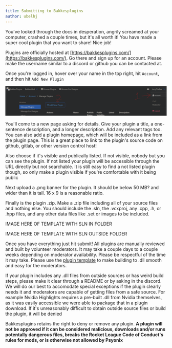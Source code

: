 ```yaml
---
title: Submitting to Bakkesplugins
author: ubelhj
---
```


You've looked through the docs in desperation, angrily screamed at your computer, crashed a couple times, but it's all worth it! You have made a super cool plugin that you want to share! Nice job! 

Plugins are officially hosted at [https://bakkesplugins.com/](https://bakkesplugins.com/). Go there and sign up for an account. Please make the username similar to a discord or github you can be contacted at. 

Once you're logged in, hover over your name in the top right, hit `Account`, and then hit `Add New Plugin`

![addnewplugin](/img/addnewplugin.png)

You'll come to a new page asking for details. Give your plugin a title, a one-sentence description, and a longer description. Add any relevant tags too. You can also add a plugin homepage, which will be included as a link from the plugin page. This is a great place to link to the plugin's source code on github, gitlab, or other version control host!

Also choose if it's visible and publically listed. If not visible, nobody but you can see the plugin. If not listed your plugin will be accessible through the URL directly but not searchable. It is still easy to find a not listed plugin though, so only make a plugin visible if you're comfortable with it being public

Next upload a .png banner for the plugin. It should be below 50 MB? and wider than it is tall. 16 x 9 is a reasonable ratio.

Finally is the plugin .zip. Make a .zip file including all of your source files and nothing else.
You should include the .sln, the .vcxproj, any .cpp, .h, or .hpp files, and any other data files like .set or images to be included.

IMAGE HERE OF TEMPLATE WITH SLN IN FOLDER

IMAGE HERE OF TEMPLATE WITH SLN OUTSIDE FOLDER

Once you have everything just hit submit! All plugins are manually reviewed and built by volunteer moderators. It may take a couple days to a couple weeks depending on moderator availability. Please be respectful of the time it may take. Please use the [plugin template](https://github.com/Martinii89/BakkesmodPluginTemplate) to make building to .dll smooth and easy for the moderators. 

If your plugin includes any .dll files from outside sources or has weird build steps, please make it clear through a README or by asking in the discord. We will do our best to accomodate special exceptions if the plugin clearly needs it and moderators are capable of getting files from a safe source. For example Nvidia Highlights requires a pre-built .dll from Nvidia themselves, as it was easily accessible we were able to package that in a plugin download. If it's unreasonably difficult to obtain outside source files or build the plugin, it will be denied

Bakkesplugins retains the right to deny or remove any plugin. **A plugin will not be approved if it can be considered malicious, downloads and/or runs potentally dangerous files, breaks the Rocket League Code of Conduct's rules for mods, or is otherwise not allowed by Psyonix**